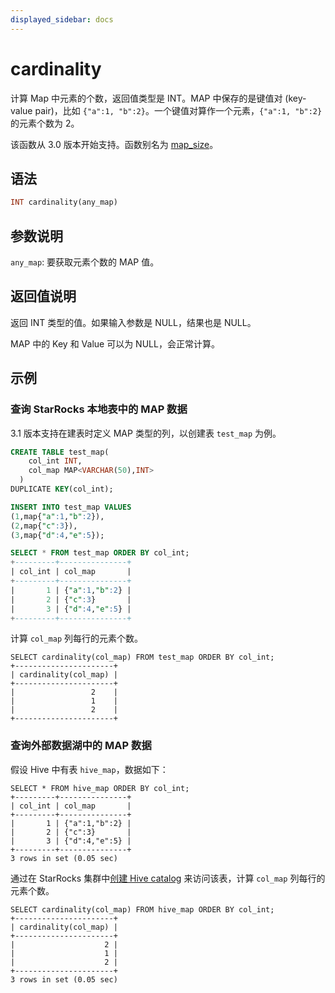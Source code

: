 ```yaml
---
displayed_sidebar: docs
---
```


# cardinality



计算 Map 中元素的个数，返回值类型是 INT。MAP 中保存的是键值对 (key-value pair)，比如 `{"a":1, "b":2}`。一个键值对算作一个元素，`{"a":1, "b":2}` 的元素个数为 2。

该函数从 3.0 版本开始支持。函数别名为 [map_size](map_size.md)。

## 语法

```Haskell
INT cardinality(any_map)
```

## 参数说明

`any_map`: 要获取元素个数的 MAP 值。

## 返回值说明

返回 INT 类型的值。如果输入参数是 NULL，结果也是 NULL。

MAP 中的 Key 和 Value 可以为 NULL，会正常计算。

## 示例

### 查询 StarRocks 本地表中的 MAP 数据

3.1 版本支持在建表时定义 MAP 类型的列，以创建表 `test_map` 为例。

```SQL
CREATE TABLE test_map(
    col_int INT,
    col_map MAP<VARCHAR(50),INT>
  )
DUPLICATE KEY(col_int);

INSERT INTO test_map VALUES
(1,map{"a":1,"b":2}),
(2,map{"c":3}),
(3,map{"d":4,"e":5});

SELECT * FROM test_map ORDER BY col_int;
+---------+---------------+
| col_int | col_map       |
+---------+---------------+
|       1 | {"a":1,"b":2} |
|       2 | {"c":3}       |
|       3 | {"d":4,"e":5} |
+---------+---------------+
```

计算 `col_map` 列每行的元素个数。

```Plain
SELECT cardinality(col_map) FROM test_map ORDER BY col_int;
+----------------------+
| cardinality(col_map) |
+----------------------+
|                 2    |
|                 1    |
|                 2    |
+----------------------+
```

### 查询外部数据湖中的 MAP 数据

假设 Hive 中有表 `hive_map`，数据如下：

```Plain
SELECT * FROM hive_map ORDER BY col_int;
+---------+---------------+
| col_int | col_map       |
+---------+---------------+
|       1 | {"a":1,"b":2} |
|       2 | {"c":3}       |
|       3 | {"d":4,"e":5} |
+---------+---------------+
3 rows in set (0.05 sec)
```

通过在 StarRocks 集群中[创建 Hive catalog](../../../data_source/catalog/hive_catalog.md#创建-hive-catalog) 来访问该表，计算 `col_map` 列每行的元素个数。

```Plaintext
SELECT cardinality(col_map) FROM hive_map ORDER BY col_int;
+----------------------+
| cardinality(col_map) |
+----------------------+
|                    2 |
|                    1 |
|                    2 |
+----------------------+
3 rows in set (0.05 sec)
```
